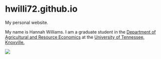 # hwilli72.github.io
My personal website.

My name is Hannah Williams. I am a graduate student in the [Department of Agricultural and Resource Economics](https://arec.tennessee.edu/) at the [University of Tennessee, Knoxville.](https://utk.edu)

![](https://i.redd.it/v7rjdl4vrxr81.jpg)
